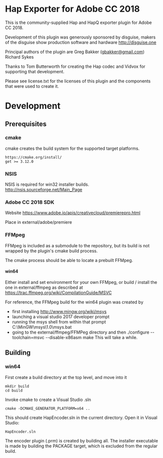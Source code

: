 # Hap Exporter for Adobe CC 2018

This is the community-supplied Hap and HapQ exporter plugin for Adobe CC 2018.

Development of this plugin was generously sponsored by disguise, makers of the disguise show production software and hardware
    http://disguise.one

Principal authors of the plugin are
    Greg Bakker (gbakker@gmail.com)
    Richard Sykes

Thanks to Tom Butterworth for creating the Hap codec and Vidvox for supporting that development.

Please see license.txt for the licenses of this plugin and the components that were used to create it.

# Development

## Prerequisites

### cmake
cmake creates the build system for the supported target platforms.

    https://cmake.org/install/
    get >= 3.12.0

### NSIS
NSIS is required for win32 installer builds.
    http://nsis.sourceforge.net/Main_Page

### Adobe CC 2018 SDK
Website
    https://www.adobe.io/apis/creativecloud/premierepro.html

Place in
    external/adobe/premiere

### FFMpeg
FFMpeg is included as a submodule to the repository, but its build is not wrapped by the plugin's cmake build process.

The cmake process should be able to locate a prebuilt FFMpeg.

#### win64
Either install and set environment for your own FFMpeg, or build / install the one in external/ffmpeg as described at
    https://trac.ffmpeg.org/wiki/CompilationGuide/MSVC

For reference, the FFMpeg build for the win64 plugin was created by
 * first installing http://www.mingw.org/wiki/msys
 * launching a visual studio 2017 developer prompt
 * running the msys shell from within that prompt
    C:\MinGW\msys\1.0\msys.bat
 * going to the external/ffmpeg/FFMPeg directory and then
    ./configure --toolchain=msvc --disable-x86asm
    make
This will take a while.

##  Building

### win64

First create a build directory at the top level, and move into it

    mkdir build
    cd build

Invoke cmake to create a Visual Studio .sln

    cmake -DCMAKE_GENERATOR_PLATFORM=x64 ..

This should create HapEncoder.sln in the current directory. Open it in Visual Studio:

    HapEncoder.sln

The encoder plugin (.prm) is created by building all.
The installer executable is made by building the PACKAGE target, which is excluded from the regular build.